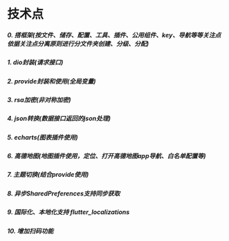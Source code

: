 # 技术点  
##### 0. 搭框架(按文件、储存、配置、工具、插件、公用组件、key、导航等等关注点依据关注点分离原则进行分文件夹创建、分级、分配)  
##### 1. dio封装(请求接口)  
##### 2. provide封装和使用(全局变量)  
##### 3. rsa加密(非对称加密)  
##### 4. json转换(数据接口返回的json处理)  
##### 5. echarts(图表插件使用)    
##### 6. 高德地图(地图插件使用，定位、打开高德地图app导航、白名单配置等)  
##### 7. 主题切换(结合provide使用)  
##### 8. 异步SharedPreferences支持同步获取  
##### 9. 国际化、本地化支持 flutter_localizations  
##### 10. 增加扫码功能  
